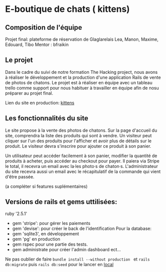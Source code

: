 # E-boutique de chats ( kittens)  

##  Composition de l'équipe

Projet final: plateforme de réservation de Glaglarelais
Lea, Manon, Maxime, Edouard, Tibo
Mentor : bfraikin

## Le projet

Dans le cadre du suivi de notre formation The Hacking project, nous avons à réaliser le développement et la production d'une application Rails de vente de photos de chatons. Le projet est à réaliser en équipe avec un tableau trello comme support pour nous habituer à travailler en équipe afin de nosu préparer au projet final. 

Lien du site en production: [kittens]( https://kittenboutique.herokuapp.com/)


## Les fonctionnalités du site

Le site propose à la vente des photos de chatons.
 	Sur la page d'accueil du site, comprendra la liste des produits qui sont à vendre. Un visiteur peut cliquer sur l'un des produits pour l'afficher et avoir plus de détails sur le produit. Le visiteur devra s'inscrire pour ajouter ce produit à son panier.

Un utilisateur peut accéder facilement à son panier, modifier la quantité de produits à acheter, puis accéder au checkout pour payer. Il paiera via Stripe le total, il recevra un email avec la·les photo·s de chaton·s. L'administrateur du site recevra aussi un email avec le récapitulatif de la commande qui vient d'être passée.

(a compléter si features suplémentaires)

## Versions de rails et gems uttilisées:

ruby '2.5.1'
* gem 'stripe': pour gérer les paiements
* gem 'devise': pour créer le back de l'identification
Pour la database:
* gem 'sqlite3', en développement
* gem 'pg' en production
* gem rspec pour une partie des tests. 
* gem administrate pour créer l'admin dashboard
ect...

Ne pas oublier de faire ```bundle install --without production ``` et ```rails db:migrate``` puis ```rails db:seed``` pour le lancer en [local](http://localhost:3000/)






